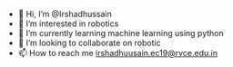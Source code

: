 - 👋 Hi, I’m @Irshadhussain
- 👀 I’m interested in robotics
- 🌱 I’m currently learning machine learning using python
- 💞️ I’m looking to collaborate on robotic
- 📫 How to reach me irshadhuusain.ec19@rvce.edu.in

<!---
Irshadhussain/Irshadhussain is a ✨ special ✨ repository because its `README.md` (this file) appears on your GitHub profile.
You can click the Preview link to take a look at your changes.
--->
